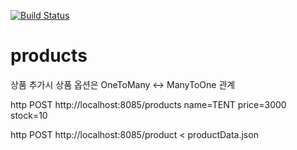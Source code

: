 [![Build Status](https://dev.azure.com/eventstorming/ui/_apis/build/status/product-Maven-CI?branchName=master)](https://dev.azure.com/eventstorming/ui/_build/latest?definitionId=14&branchName=master)

# products
상품 추가시 상품 옵션은 OneToMany <-> ManyToOne 관계  


http POST http://localhost:8085/products name=TENT price=3000 stock=10

http POST http://localhost:8085/product < productData.json 
